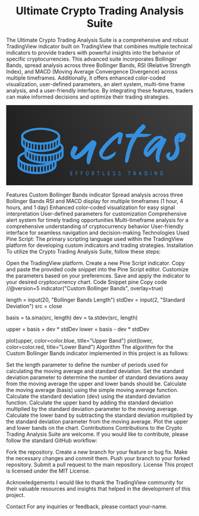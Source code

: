 # <center> Ultimate Crypto Trading Analysis Suite </center>

The Ultimate Crypto Trading Analysis Suite is a comprehensive and robust TradingView indicator built on TradingView that combines multiple technical indicators to provide traders with powerful insights into the behavior of specific cryptocurrencies.
This advanced suite incorporates Bollinger Bands, spread analysis across three Bollinger Bands, RSI (Relative Strength Index), and MACD (Moving Average Convergence Divergence) across multiple timeframes.
Additionally, it offers enhanced color-coded visualization, user-defined parameters, an alert system, multi-time frame analysis, and a user-friendly interface. By integrating these features, traders can make informed decisions and optimize their trading strategies.

![Image Description](Screenshot_2.png)

Features
Custom Bollinger Bands indicator
Spread analysis across three Bollinger Bands
RSI and MACD display for multiple timeframes (1 hour, 4 hours, and 1 day)
Enhanced color-coded visualization for easy signal interpretation
User-defined parameters for customization
Comprehensive alert system for timely trading opportunities
Multi-timeframe analysis for a comprehensive understanding of cryptocurrency behavior
User-friendly interface for seamless navigation and decision-making
Technologies Used
Pine Script: The primary scripting language used within the TradingView platform for developing custom indicators and trading strategies.
Installation
To utilize the Crypto Trading Analysis Suite, follow these steps:

Open the TradingView platform.
Create a new Pine Script indicator.
Copy and paste the provided code snippet into the Pine Script editor.
Customize the parameters based on your preferences.
Save and apply the indicator to your desired cryptocurrency chart.
Code Snippet
pine
Copy code
//@version=5
indicator("Custom Bollinger Bands", overlay=true)

length = input(20, "Bollinger Bands Length")
stdDev = input(2, "Standard Deviation")
src = close

basis = ta.sma(src, length)
dev = ta.stdev(src, length)

upper = basis + dev * stdDev
lower = basis - dev * stdDev

plot(upper, color=color.blue, title="Upper Band")
plot(lower, color=color.red, title="Lower Band")
Algorithm
The algorithm for the Custom Bollinger Bands indicator implemented in this project is as follows:

Set the length parameter to define the number of periods used for calculating the moving average and standard deviation.
Set the standard deviation parameter to determine the number of standard deviations away from the moving average the upper and lower bands should be.
Calculate the moving average (basis) using the simple moving average function.
Calculate the standard deviation (dev) using the standard deviation function.
Calculate the upper band by adding the standard deviation multiplied by the standard deviation parameter to the moving average.
Calculate the lower band by subtracting the standard deviation multiplied by the standard deviation parameter from the moving average.
Plot the upper and lower bands on the chart.
Contributions
Contributions to the Crypto Trading Analysis Suite are welcome. If you would like to contribute, please follow the standard GitHub workflow:

Fork the repository.
Create a new branch for your feature or bug fix.
Make the necessary changes and commit them.
Push your branch to your forked repository.
Submit a pull request to the main repository.
License
This project is licensed under the MIT License.

Acknowledgements
I would like to thank the TradingView community for their valuable resources and insights that helped in the development of this project.

Contact
For any inquiries or feedback, please contact your-name.

